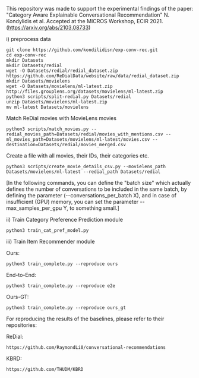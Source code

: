This repository was made to support the experimental findings of the paper:
"Category Aware Explainable Conversational Recommendation" N. Kondylidis et al.
Accepted at the MICROS Workshop, ECIR 2021.
(https://arxiv.org/abs/2103.08733)

i) preprocess data

    git clone https://github.com/kondilidisn/exp-conv-rec.git
    cd exp-conv-rec
    mkdir Datasets
    mkdir Datasets/redial
    wget -O Datasets/redial/redial_dataset.zip https://github.com/ReDialData/website/raw/data/redial_dataset.zip
    mkdir Datasets/movielens
    wget -O Datasets/movielens/ml-latest.zip http://files.grouplens.org/datasets/movielens/ml-latest.zip
    python3 scripts/split-redial.py Datasets/redial
    unzip Datasets/movielens/ml-latest.zip
    mv ml-latest Datasets/movielens 

Match ReDial movies with MovieLens movies
    
    python3 scripts/match_movies.py --redial_movies_path=Datasets/redial/movies_with_mentions.csv --ml_movies_path=Datasets/movielens/ml-latest/movies.csv --destination=Datasets/redial/movies_merged.csv

Create a file with all movies, their IDs, their categories etc.

    python3 scripts/create_movie_details_csv.py --movielens_path Datasets/movielens/ml-latest --redial_path Datasets/redial

[In the following commands, you can define the "batch size" which actually defines the number of conversations to be included in the same batch, by defining the parameter (--conversations_per_batch X), and in case of insufficient (GPU) memory, you can set the parameter --max_samples_per_gpu Y, to something small.]

ii) Train Category Preference Prediction module

    python3 train_cat_pref_model.py

iii) Train Item Recommender module

Ours:

    python3 train_complete.py --reproduce ours

End-to-End:

    python3 train_complete.py --reproduce e2e

Ours-GT:
    
    python3 train_complete.py --reproduce ours_gt


For reproducing the results of the baselines, please refer to their repositories:

ReDial:
    
    https://github.com/RaymondLi0/conversational-recommendations
    
KBRD:

    https://github.com/THUDM/KBRD
